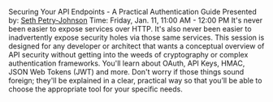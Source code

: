 Securing Your API Endpoints - A Practical Authentication Guide
Presented by: [Seth Petry-Johnson](https://www.codemash.org/speaker-details/?id=b7235790-4c4a-491c-a8a1-1ed82a5d70b3)
Time: Friday, Jan. 11, 11:00 AM - 12:00 PM
It's never been easier to expose services over HTTP. It's also never been easier to inadvertently expose security holes via those same services. This session is designed for any developer or architect that wants a conceptual overview of API security without getting into the weeds of cryptography or complex authentication frameworks. You'll learn about OAuth, API Keys, HMAC, JSON Web Tokens (JWT) and more. Don't worry if those things sound foreign; they'll be explained in a clear, practical way so that you’ll be able to choose the appropriate tool for your specific needs.